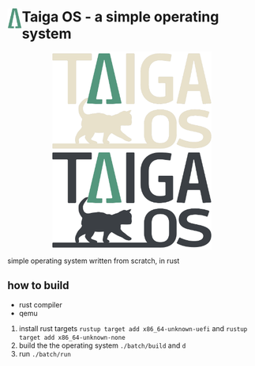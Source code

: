 # <img src="/res/images/logos/logo_minimalist.png" alt="Taiga OS logo" title="logo" align="left" height="40" /> Taiga OS - a simple operating system
<p align="center">
<img src="/res/images/logos/logo_light.png#gh-dark-mode-only" alt="taiga os logo" title="logo" align="center" height="200" />


<img src="/res/images/logos/logo_dark.png#gh-light-mode-only" alt="Taiga OS logo" title="logo" align="center" height="200" />
</p>

simple operating system written from scratch, in rust 

## how to build
* rust compiler
* qemu

1. install rust targets   `rustup target add x86_64-unknown-uefi` and
    `rustup target add x86_64-unknown-none`
2. build the the operating system `./batch/build` and `d`
3. run `./batch/run`